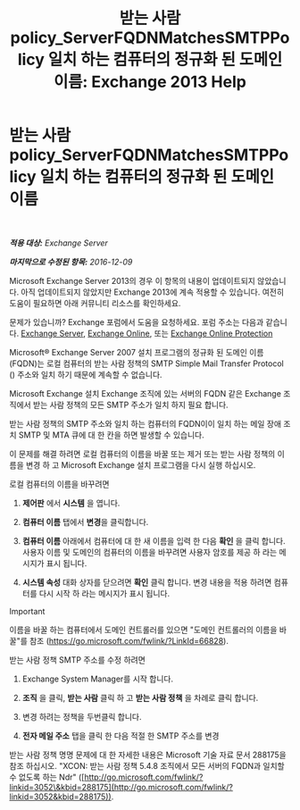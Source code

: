 ﻿---
title: '받는 사람 policy_ServerFQDNMatchesSMTPPolicy 일치 하는 컴퓨터의 정규화 된 도메인 이름: Exchange 2013 Help'
TOCTitle: 받는 사람 policy_ServerFQDNMatchesSMTPPolicy 일치 하는 컴퓨터의 정규화 된 도메인 이름
ms:assetid: f3ea61f8-1788-4cbf-814e-f7c088c1ac47
ms:mtpsurl: https://technet.microsoft.com/ko-kr/library/ms.exch.setupreadiness.serverfqdnmatchessmtppolicy(v=EXCHG.150)
ms:contentKeyID: 50484496
ms.date: 05/22/2018
mtps_version: v=EXCHG.150
ms.translationtype: MT
---

# 받는 사람 policy\_ServerFQDNMatchesSMTPPolicy 일치 하는 컴퓨터의 정규화 된 도메인 이름

 

_**적용 대상:** Exchange Server_

_**마지막으로 수정된 항목:** 2016-12-09_

Microsoft Exchange Server 2013의 경우 이 항목의 내용이 업데이트되지 않았습니다. 아직 업데이트되지 않았지만 Exchange 2013에 계속 적용할 수 있습니다. 여전히 도움이 필요하면 아래 커뮤니티 리소스를 확인하세요.

문제가 있습니까? Exchange 포럼에서 도움을 요청하세요. 포럼 주소는 다음과 같습니다. [Exchange Server](https://go.microsoft.com/fwlink/p/?linkid=60612), [Exchange Online](https://go.microsoft.com/fwlink/p/?linkid=267542), 또는 [Exchange Online Protection](https://go.microsoft.com/fwlink/p/?linkid=285351)

Microsoft® Exchange Server 2007 설치 프로그램의 정규화 된 도메인 이름 (FQDN)는 로컬 컴퓨터의 받는 사람 정책의 SMTP Simple Mail Transfer Protocol () 주소와 일치 하기 때문에 계속할 수 없습니다.

Microsoft Exchange 설치 Exchange 조직에 있는 서버의 FQDN 같은 Exchange 조직에서 받는 사람 정책의 모든 SMTP 주소가 일치 하지 필요 합니다.

받는 사람 정책의 SMTP 주소와 일치 하는 컴퓨터의 FQDN이이 일치 하는 메일 장애 조치 SMTP 및 MTA 큐에 대 한 칸을 하면 발생할 수 있습니다.

이 문제를 해결 하려면 로컬 컴퓨터의 이름을 바꿀 또는 제거 또는 받는 사람 정책의 이름을 변경 하 고 Microsoft Exchange 설치 프로그램을 다시 실행 하십시오.

로컬 컴퓨터의 이름을 바꾸려면

1.  **제어판** 에서 **시스템** 을 엽니다.

2.  **컴퓨터 이름** 탭에서 **변경**을 클릭합니다.

3.  **컴퓨터 이름** 아래에서 컴퓨터에 대 한 새 이름을 입력 한 다음 **확인** 을 클릭 합니다. 사용자 이름 및 도메인의 컴퓨터의 이름을 바꾸려면 사용자 암호를 제공 하 라는 메시지가 표시 됩니다.

4.  **시스템 속성** 대화 상자를 닫으려면 **확인** 클릭 합니다. 변경 내용을 적용 하려면 컴퓨터를 다시 시작 하 라는 메시지가 표시 됩니다.


> [!IMPORTANT]
> 이름을 바꿀 하는 컴퓨터에서 도메인 컨트롤러를 있으면 "도메인 컨트롤러의 이름을 바꿀"를 참조 (<A href="https://go.microsoft.com/fwlink/?linkid=66828">https://go.microsoft.com/fwlink/?LinkId=66828</A>).



받는 사람 정책 SMTP 주소를 수정 하려면

1.  Exchange System Manager를 시작 합니다.

2.  **조직** 을 클릭, **받는 사람** 클릭 하 고 **받는 사람 정책** 을 차례로 클릭 합니다.

3.  변경 하려는 정책을 두번클릭 합니다.

4.  **전자 메일 주소** 탭을 클릭 한 다음 적절 한 SMTP 주소를 변경

받는 사람 정책 명명 문제에 대 한 자세한 내용은 Microsoft 기술 자료 문서 288175을 참조 하십시오. "XCON: 받는 사람 정책 5.4.8 조직에서 모든 서버의 FQDN과 일치할 수 없도록 하는 Ndr" ([http://go.microsoft.com/fwlink/?linkid=3052\&kbid=288175](http://go.microsoft.com/fwlink/?linkid=3052&kbid=288175)).

